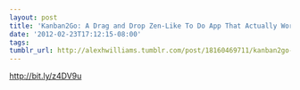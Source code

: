 ```yaml
---
layout: post
title: 'Kanban2Go: A Drag and Drop Zen-Like To Do App That Actually Works'
date: '2012-02-23T17:12:15-08:00'
tags: 
tumblr_url: http://alexhwilliams.tumblr.com/post/18160469711/kanban2go-a-drag-and-drop-zen-like-to-do-app-that
---
```

<p><a href="http://bit.ly/z4DV9u">http://bit.ly/z4DV9u</a></p>
